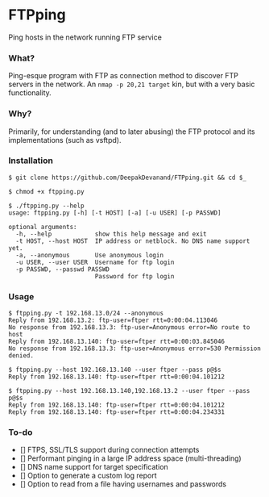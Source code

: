 # FTPping

Ping hosts in the network running FTP service


### What?

Ping-esque program with FTP as connection method to discover FTP servers in the network. An `nmap -p 20,21 target` kin, but with a very basic functionality.


### Why?

Primarily, for understanding (and to later abusing) the FTP protocol and its implementations (such as vsftpd).


### Installation

```
$ git clone https://github.com/DeepakDevanand/FTPping.git && cd $_

$ chmod +x ftpping.py

$ ./ftpping.py --help
usage: ftpping.py [-h] [-t HOST] [-a] [-u USER] [-p PASSWD]

optional arguments:
  -h, --help            show this help message and exit
  -t HOST, --host HOST  IP address or netblock. No DNS name support yet.
  -a, --anonymous       Use anonymous login
  -u USER, --user USER  Username for ftp login
  -p PASSWD, --passwd PASSWD
                        Password for ftp login
```

### Usage

```
$ ftpping.py -t 192.168.13.0/24 --anonymous
Reply from 192.168.13.2: ftp-user=ftper rtt=0:00:04.113046
No response from 192.168.13.3: ftp-user=Anonymous error=No route to host
Reply from 192.168.13.140: ftp-user=ftper rtt=0:00:03.845046
No response from 192.168.13.3: ftp-user=Anonymous error=530 Permission denied.
```

```
$ ftpping.py --host 192.168.13.140 --user ftper --pass p@$s
Reply from 192.168.13.140: ftp-user=ftper rtt=0:00:04.101212
```

```
$ ftpping.py --host 192.168.13.140,192.168.13.2 --user ftper --pass p@$s
Reply from 192.168.13.140: ftp-user=ftper rtt=0:00:04.101212
Reply from 192.168.13.140: ftp-user=ftper rtt=0:00:04.234331
```

### To-do

- [] FTPS, SSL/TLS support during connection attempts
- [] Performant pinging in a large IP address space (multi-threading)
- [] DNS name support for target specification
- [] Option to generate a custom log report
- [] Option to read from a file having usernames and passwords
